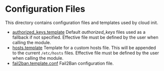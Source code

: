 # Configuration Files

This directory contains configuration files and templates used by cloud init.

- [authorized_keys.template](authorized_keys.template) Default *authorized_keys* files used as a fallback if not specified. Effective file must be defined by the user when calling the module.
- [hosts.template](hosts.template) Template for a custom hosts file. This will be appended to the current `/etc/hosts` files. Effective file must be defined by the user when calling the module.
- [fail2ban.template.conf](fail2ban.template.conf) Fail2Ban configuration file.
